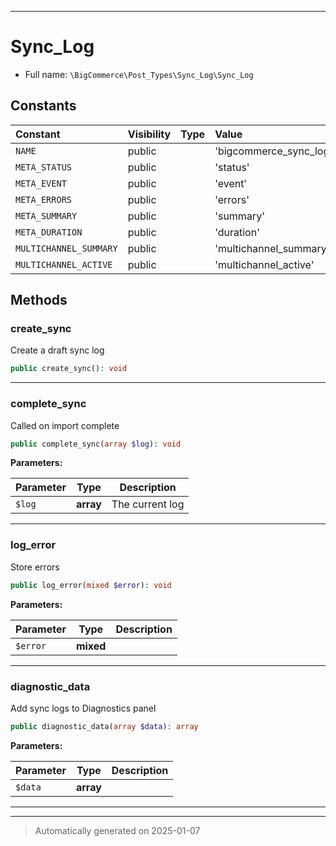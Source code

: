 ***

# Sync_Log





* Full name: `\BigCommerce\Post_Types\Sync_Log\Sync_Log`


## Constants

| Constant | Visibility | Type | Value |
|:---------|:-----------|:-----|:------|
|`NAME`|public| |&#039;bigcommerce_sync_log&#039;|
|`META_STATUS`|public| |&#039;status&#039;|
|`META_EVENT`|public| |&#039;event&#039;|
|`META_ERRORS`|public| |&#039;errors&#039;|
|`META_SUMMARY`|public| |&#039;summary&#039;|
|`META_DURATION`|public| |&#039;duration&#039;|
|`MULTICHANNEL_SUMMARY`|public| |&#039;multichannel_summary&#039;|
|`MULTICHANNEL_ACTIVE`|public| |&#039;multichannel_active&#039;|


## Methods


### create_sync

Create a draft sync log

```php
public create_sync(): void
```












***

### complete_sync

Called on import complete

```php
public complete_sync(array $log): void
```








**Parameters:**

| Parameter | Type | Description |
|-----------|------|-------------|
| `$log` | **array** | The current log |





***

### log_error

Store errors

```php
public log_error(mixed $error): void
```








**Parameters:**

| Parameter | Type | Description |
|-----------|------|-------------|
| `$error` | **mixed** |  |





***

### diagnostic_data

Add sync logs to Diagnostics panel

```php
public diagnostic_data(array $data): array
```








**Parameters:**

| Parameter | Type | Description |
|-----------|------|-------------|
| `$data` | **array** |  |





***


***
> Automatically generated on 2025-01-07
